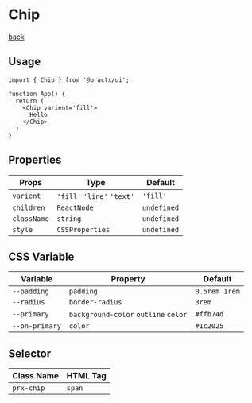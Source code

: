 # Chip
[back](./index.md)

## Usage
```tsx
import { Chip } from '@practx/ui';

function App() {
  return (
    <Chip varient='fill'>
      Hello
    </Chip>
  )
}
```

## Properties
| Props       | Type                        | Default     |
|-------------|-----------------------------|-------------|
| `varient`   | `'fill'` `'line'` `'text'`  | `'fill'`    |
| `children`  | `ReactNode`                 | `undefined` |
| `className` | `string`                    | `undefined` |
| `style`     | `CSSProperties`             | `undefined` |

## CSS Variable
| Variable       | Property                             | Default       |
|----------------|--------------------------------------|---------------|
| `--padding`    | `padding`                            | `0.5rem 1rem` |
| `--radius`     | `border-radius`                      | `3rem`        |
| `--primary`    | `background-color` `outline` `color` | `#ffb74d`     |
| `--on-primary` | `color`                              | `#1c2025`     |

## Selector
| Class Name       | HTML Tag |
|------------------|----------|
| `prx-chip`       | `span`   |
